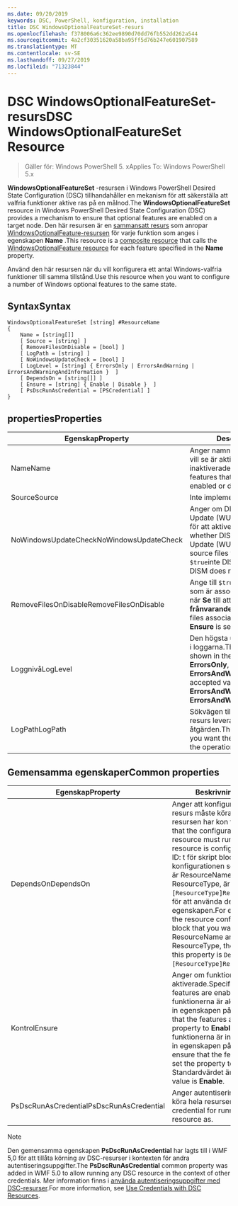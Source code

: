 ```yaml
---
ms.date: 09/20/2019
keywords: DSC, PowerShell, konfiguration, installation
title: DSC WindowsOptionalFeatureSet-resurs
ms.openlocfilehash: f378006a6c362ee9890d70dd76fb552dd262a544
ms.sourcegitcommit: 4a2cf30351620a58ba95ff5d76b247e601907589
ms.translationtype: MT
ms.contentlocale: sv-SE
ms.lasthandoff: 09/27/2019
ms.locfileid: "71323844"
---
```

# <a name="dsc-windowsoptionalfeatureset-resource"></a><span data-ttu-id="33b1b-103">DSC WindowsOptionalFeatureSet-resurs</span><span class="sxs-lookup"><span data-stu-id="33b1b-103">DSC WindowsOptionalFeatureSet Resource</span></span>

> <span data-ttu-id="33b1b-104">Gäller för: Windows PowerShell 5. x</span><span class="sxs-lookup"><span data-stu-id="33b1b-104">Applies To: Windows PowerShell 5.x</span></span>

<span data-ttu-id="33b1b-105">**WindowsOptionalFeatureSet** -resursen i Windows PowerShell Desired State Configuration (DSC) tillhandahåller en mekanism för att säkerställa att valfria funktioner aktive ras på en målnod.</span><span class="sxs-lookup"><span data-stu-id="33b1b-105">The **WindowsOptionalFeatureSet** resource in Windows PowerShell Desired State Configuration (DSC) provides a mechanism to ensure that optional features are enabled on a target node.</span></span> <span data-ttu-id="33b1b-106">Den här resursen är en [sammansatt resurs](../../../resources/authoringResourceComposite.md) som anropar [WindowsOptionalFeature-resursen](windowsOptionalFeatureResource.md) för varje funktion som anges i egenskapen **Name** .</span><span class="sxs-lookup"><span data-stu-id="33b1b-106">This resource is a [composite resource](../../../resources/authoringResourceComposite.md) that calls the [WindowsOptionalFeature resource](windowsOptionalFeatureResource.md) for each feature specified in the **Name** property.</span></span>

<span data-ttu-id="33b1b-107">Använd den här resursen när du vill konfigurera ett antal Windows-valfria funktioner till samma tillstånd.</span><span class="sxs-lookup"><span data-stu-id="33b1b-107">Use this resource when you want to configure a number of Windows optional features to the same state.</span></span>

## <a name="syntax"></a><span data-ttu-id="33b1b-108">Syntax</span><span class="sxs-lookup"><span data-stu-id="33b1b-108">Syntax</span></span>

```Syntax
WindowsOptionalFeatureSet [string] #ResourceName
{
    Name = [string[]]
    [ Source = [string] ]
    [ RemoveFilesOnDisable = [bool] ]
    [ LogPath = [string] ]
    [ NoWindowsUpdateCheck = [bool] ]
    [ LogLevel = [string] { ErrorsOnly | ErrorsAndWarning | ErrorsAndWarningAndInformation }  ]
    [ DependsOn = [string[]] ]
    [ Ensure = [string] { Enable | Disable }  ]
    [ PsDscRunAsCredential = [PSCredential] ]
}
```

## <a name="properties"></a><span data-ttu-id="33b1b-109">properties</span><span class="sxs-lookup"><span data-stu-id="33b1b-109">Properties</span></span>

|<span data-ttu-id="33b1b-110">Egenskap</span><span class="sxs-lookup"><span data-stu-id="33b1b-110">Property</span></span> |<span data-ttu-id="33b1b-111">Description</span><span class="sxs-lookup"><span data-stu-id="33b1b-111">Description</span></span> |
|---|---|
|<span data-ttu-id="33b1b-112">Name</span><span class="sxs-lookup"><span data-stu-id="33b1b-112">Name</span></span> |<span data-ttu-id="33b1b-113">Anger namnet på de funktioner som du vill se är aktiverade eller inaktiverade.</span><span class="sxs-lookup"><span data-stu-id="33b1b-113">Indicates the name of the features that you want to ensure are enabled or disabled.</span></span> |
|<span data-ttu-id="33b1b-114">Source</span><span class="sxs-lookup"><span data-stu-id="33b1b-114">Source</span></span> |<span data-ttu-id="33b1b-115">Inte implementerad.</span><span class="sxs-lookup"><span data-stu-id="33b1b-115">Not implemented.</span></span> |
|<span data-ttu-id="33b1b-116">NoWindowsUpdateCheck</span><span class="sxs-lookup"><span data-stu-id="33b1b-116">NoWindowsUpdateCheck</span></span> |<span data-ttu-id="33b1b-117">Anger om DISM-kontakter Windows Update (WU) vid sökning efter källfiler för att aktivera funktioner.</span><span class="sxs-lookup"><span data-stu-id="33b1b-117">Specifies whether DISM contacts Windows Update (WU) when searching for the source files to enable features.</span></span> <span data-ttu-id="33b1b-118">Om `$true`inte DISM kontaktar Wu.</span><span class="sxs-lookup"><span data-stu-id="33b1b-118">If `$true`, DISM does not contact WU.</span></span> |
|<span data-ttu-id="33b1b-119">RemoveFilesOnDisable</span><span class="sxs-lookup"><span data-stu-id="33b1b-119">RemoveFilesOnDisable</span></span> |<span data-ttu-id="33b1b-120">Ange till `$true` om du vill ta bort alla filer som är associerade med funktionerna när **Se** till att de är inställda på **frånvarande**.</span><span class="sxs-lookup"><span data-stu-id="33b1b-120">Set to `$true` to remove all files associated with the features when **Ensure** is set to **Absent**.</span></span> |
|<span data-ttu-id="33b1b-121">Loggnivå</span><span class="sxs-lookup"><span data-stu-id="33b1b-121">LogLevel</span></span> |<span data-ttu-id="33b1b-122">Den högsta utmatnings nivån som visas i loggarna.</span><span class="sxs-lookup"><span data-stu-id="33b1b-122">The maximum output level shown in the logs.</span></span> <span data-ttu-id="33b1b-123">Godkända värden är: **ErrorsOnly**, **ErrorsAndWarning**och **ErrorsAndWarningAndInformation**.</span><span class="sxs-lookup"><span data-stu-id="33b1b-123">The accepted values are: **ErrorsOnly**, **ErrorsAndWarning**, and **ErrorsAndWarningAndInformation**.</span></span> |
|<span data-ttu-id="33b1b-124">LogPath</span><span class="sxs-lookup"><span data-stu-id="33b1b-124">LogPath</span></span> |<span data-ttu-id="33b1b-125">Sökvägen till logg filen där du vill att resurs leverantören ska logga åtgärden.</span><span class="sxs-lookup"><span data-stu-id="33b1b-125">The path to a log file where you want the resource provider to log the operation.</span></span> |

## <a name="common-properties"></a><span data-ttu-id="33b1b-126">Gemensamma egenskaper</span><span class="sxs-lookup"><span data-stu-id="33b1b-126">Common properties</span></span>

|<span data-ttu-id="33b1b-127">Egenskap</span><span class="sxs-lookup"><span data-stu-id="33b1b-127">Property</span></span> |<span data-ttu-id="33b1b-128">Beskrivning</span><span class="sxs-lookup"><span data-stu-id="33b1b-128">Description</span></span> |
|---|---|
|<span data-ttu-id="33b1b-129">DependsOn</span><span class="sxs-lookup"><span data-stu-id="33b1b-129">DependsOn</span></span> |<span data-ttu-id="33b1b-130">Anger att konfigurationen av en annan resurs måste köras innan den här resursen har kon figurer ATS.</span><span class="sxs-lookup"><span data-stu-id="33b1b-130">Indicates that the configuration of another resource must run before this resource is configured.</span></span> <span data-ttu-id="33b1b-131">Exempel: om ID: t för skript blocket för resurs konfigurationen som du vill köra först är ResourceName och dess typ är ResourceType, är `DependsOn = "[ResourceType]ResourceName"`syntaxen för att använda den här egenskapen.</span><span class="sxs-lookup"><span data-stu-id="33b1b-131">For example, if the ID of the resource configuration script block that you want to run first is ResourceName and its type is ResourceType, the syntax for using this property is `DependsOn = "[ResourceType]ResourceName"`.</span></span> |
|<span data-ttu-id="33b1b-132">Kontrol</span><span class="sxs-lookup"><span data-stu-id="33b1b-132">Ensure</span></span> |<span data-ttu-id="33b1b-133">Anger om funktionerna är aktiverade.</span><span class="sxs-lookup"><span data-stu-id="33b1b-133">Specifies whether the features are enabled.</span></span> <span data-ttu-id="33b1b-134">För att se till att funktionerna är aktiverade ställer du in egenskapen på **Aktivera**.</span><span class="sxs-lookup"><span data-stu-id="33b1b-134">To ensure that the features are enabled, set this property to **Enable**.</span></span> <span data-ttu-id="33b1b-135">För att se till att funktionerna är inaktiverade ställer du in egenskapen på **inaktivera**.</span><span class="sxs-lookup"><span data-stu-id="33b1b-135">To ensure that the features are disabled, set the property to **Disable**.</span></span> <span data-ttu-id="33b1b-136">Standardvärdet är **Enable**.</span><span class="sxs-lookup"><span data-stu-id="33b1b-136">The default value is **Enable**.</span></span> |
|<span data-ttu-id="33b1b-137">PsDscRunAsCredential</span><span class="sxs-lookup"><span data-stu-id="33b1b-137">PsDscRunAsCredential</span></span> |<span data-ttu-id="33b1b-138">Anger autentiseringsuppgifter för att köra hela resursen som.</span><span class="sxs-lookup"><span data-stu-id="33b1b-138">Sets the credential for running the entire resource as.</span></span> |

> [!NOTE]
> <span data-ttu-id="33b1b-139">Den gemensamma egenskapen **PsDscRunAsCredential** har lagts till i WMF 5,0 för att tillåta körning av DSC-resurser i kontexten för andra autentiseringsuppgifter.</span><span class="sxs-lookup"><span data-stu-id="33b1b-139">The **PsDscRunAsCredential** common property was added in WMF 5.0 to allow running any DSC resource in the context of other credentials.</span></span> <span data-ttu-id="33b1b-140">Mer information finns i [använda autentiseringsuppgifter med DSC-resurser](../../../configurations/runasuser.md).</span><span class="sxs-lookup"><span data-stu-id="33b1b-140">For more information, see [Use Credentials with DSC Resources](../../../configurations/runasuser.md).</span></span>